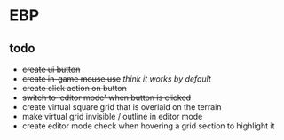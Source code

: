 # EBP

## todo

- ~~create ui button~~
- ~~create in-game mouse use~~ _think it works by default_
- ~~create click action on button~~
- ~~switch to 'editor mode' when button is clicked~~
- create virtual square grid that is overlaid on the terrain
- make virtual grid invisible / outline in editor mode
- create editor mode check when hovering a grid section to highlight it
